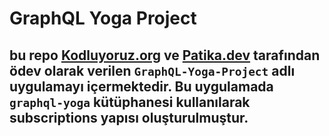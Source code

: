 # GraphQL Yoga Project

## bu repo [Kodluyoruz.org](https://kodluyoruz.org) ve [Patika.dev](https://patika.dev/tr) tarafından ödev olarak verilen `GraphQL-Yoga-Project` adlı uygulamayı içermektedir. Bu uygulamada `graphql-yoga` kütüphanesi kullanılarak subscriptions yapısı oluşturulmuştur.
